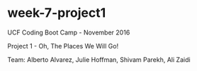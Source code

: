 # week-7-project1

UCF Coding Boot Camp - November 2016

Project 1 - Oh, The Places We Will Go!

Team: Alberto Alvarez, Julie Hoffman, Shivam Parekh, Ali Zaidi
